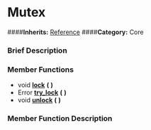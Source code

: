#  Mutex  
####**Inherits:** [Reference](class_reference)
####**Category:** Core

###  Brief Description  


###  Member Functions 
  * void  **[lock](#lock)**  **(** **)**
  * Error  **[try&#95;lock](#try_lock)**  **(** **)**
  * void  **[unlock](#unlock)**  **(** **)**

###  Member Function Description  
